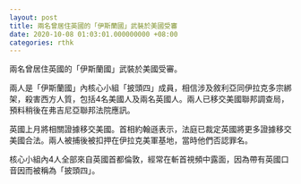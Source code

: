 ```yaml
---
layout: post
title: 兩名曾居住英國的「伊斯蘭國」武裝於美國受審
date: 2020-10-08 01:03:01.000000000 +08:00
categories: rthk
---
```


兩名曾居住英國的「伊斯蘭國」武裝於美國受審。

兩人是「伊斯蘭國」內核心小組「披頭四」成員，相信涉及敘利亞同伊拉克多宗綁架，殺害西方人質，包括4名美國人及兩名英國人。兩人已移交美國聯邦調查局，預料稍後在弗吉尼亞聯邦法院應訊。

英國上月將相關證據移交美國。首相約翰遜表示，法庭已裁定英國將更多證據移交美國合法。兩人被捕後被扣押在伊拉克美軍基地，當時他們否認罪名。

核心小組內4人全部來自英國首都倫敦，經常在斬首視頻中露面，因為帶有英國口音因而被稱為「披頭四」。
